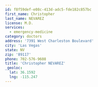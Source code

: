 ```yaml
---
id: f8f59def-e08c-413d-adc5-fde182c857bc
first_name: Christopher
last_name: NEVAREZ
license: M.D.
services:
  - emergency-medicine
category: doctors
address: '7391 West Charleston Boulevard'
city: 'Las Vegas'
state: NV
zip: '89117'
phone: 702-576-9608
title: 'Christopher NEVAREZ'
_geoloc:
  lat: 36.1592
  lng: -115.247
---
```

